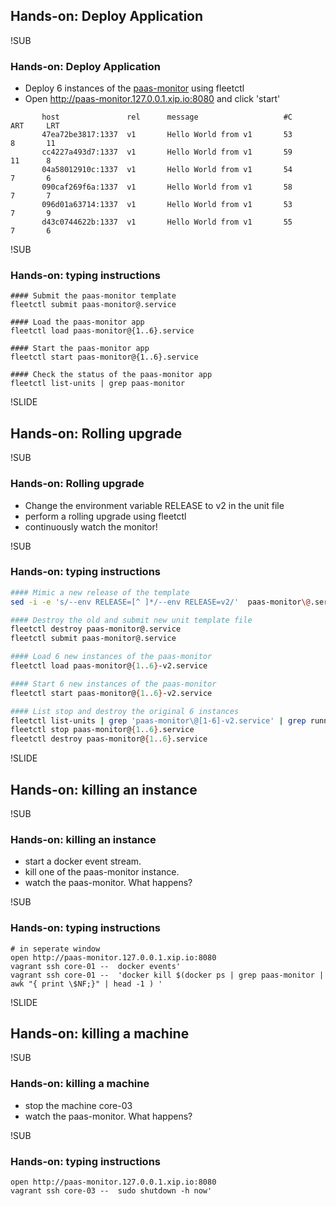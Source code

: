 ## Hands-on: Deploy Application

!SUB
### Hands-on: Deploy Application
* Deploy 6 instances of the [paas-monitor](https://raw.githubusercontent.com/mvanholsteijn/coreos-container-platform-as-a-service/master/fleet-units/paas-monitor/paas-monitor%40.service)  using fleetctl
* Open http://paas-monitor.127.0.0.1.xip.io:8080 and click 'start'

```
       host               rel      message                   #C       ART     LRT
       47ea72be3817:1337  v1       Hello World from v1       53       8       11
       cc4227a493d7:1337  v1       Hello World from v1       59       11      8
       04a58012910c:1337  v1       Hello World from v1       54       7       6
       090caf269f6a:1337  v1       Hello World from v1       58       7       7
       096d01a63714:1337  v1       Hello World from v1       53       7       9
       d43c0744622b:1337  v1       Hello World from v1       55       7       6
```

!SUB
### Hands-on: typing instructions
```shell
#### Submit the paas-monitor template
fleetctl submit paas-monitor@.service

#### Load the paas-monitor app
fleetctl load paas-monitor@{1..6}.service

#### Start the paas-monitor app
fleetctl start paas-monitor@{1..6}.service

#### Check the status of the paas-monitor app
fleetctl list-units | grep paas-monitor
```

!SLIDE
## Hands-on: Rolling upgrade

!SUB
### Hands-on: Rolling upgrade
* Change the environment variable RELEASE to v2 in the unit file
* perform a rolling upgrade using fleetctl
* continuously watch the monitor!

!SUB
### Hands-on: typing instructions
```sh
#### Mimic a new release of the template 
sed -i -e 's/--env RELEASE=[^ ]*/--env RELEASE=v2/'  paas-monitor\@.service

#### Destroy the old and submit new unit template file 
fleetctl destroy paas-monitor@.service
fleetctl submit paas-monitor@.service

#### Load 6 new instances of the paas-monitor
fleetctl load paas-monitor@{1..6}-v2.service

#### Start 6 new instances of the paas-monitor 
fleetctl start paas-monitor@{1..6}-v2.service

#### List stop and destroy the original 6 instances
fleetctl list-units | grep 'paas-monitor\@[1-6]-v2.service' | grep running
fleetctl stop paas-monitor@{1..6}.service
fleetctl destroy paas-monitor@{1..6}.service
```

!SLIDE
## Hands-on: killing an instance

!SUB
### Hands-on: killing an instance
* start a docker event stream.
* kill one of the paas-monitor instance.
* watch the paas-monitor. What happens?

!SUB
### Hands-on: typing instructions
```
# in seperate window
open http://paas-monitor.127.0.0.1.xip.io:8080
vagrant ssh core-01 --  docker events'
vagrant ssh core-01 --  'docker kill $(docker ps | grep paas-monitor | awk "{ print \$NF;}" | head -1 ) '
```

!SLIDE
## Hands-on: killing a machine

!SUB
### Hands-on: killing a machine
* stop the machine core-03
* watch the paas-monitor. What happens?

!SUB
### Hands-on: typing instructions
```
open http://paas-monitor.127.0.0.1.xip.io:8080
vagrant ssh core-03 --  sudo shutdown -h now'
```
